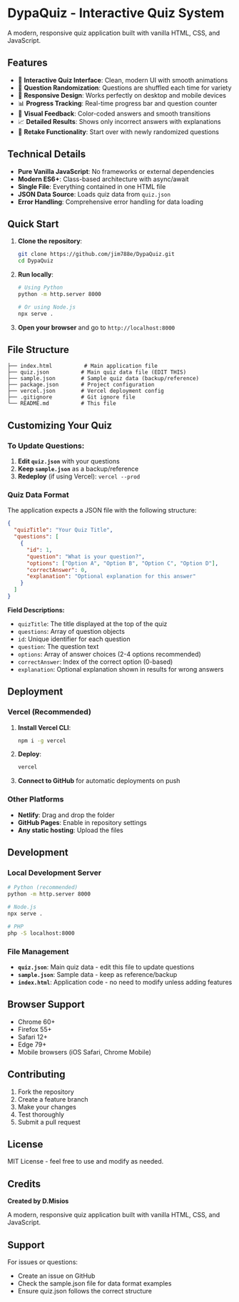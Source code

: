 # DypaQuiz - Interactive Quiz System

A modern, responsive quiz application built with vanilla HTML, CSS, and JavaScript.

## Features

- 🎯 **Interactive Quiz Interface**: Clean, modern UI with smooth animations
- 🔀 **Question Randomization**: Questions are shuffled each time for variety
- 📱 **Responsive Design**: Works perfectly on desktop and mobile devices
- 📊 **Progress Tracking**: Real-time progress bar and question counter
- 🎨 **Visual Feedback**: Color-coded answers and smooth transitions
- 📈 **Detailed Results**: Shows only incorrect answers with explanations
- 🔄 **Retake Functionality**: Start over with newly randomized questions

## Technical Details

- **Pure Vanilla JavaScript**: No frameworks or external dependencies
- **Modern ES6+**: Class-based architecture with async/await
- **Single File**: Everything contained in one HTML file
- **JSON Data Source**: Loads quiz data from `quiz.json`
- **Error Handling**: Comprehensive error handling for data loading

## Quick Start

1. **Clone the repository**:
   ```bash
   git clone https://github.com/jim788e/DypaQuiz.git
   cd DypaQuiz
   ```

2. **Run locally**:
   ```bash
   # Using Python
   python -m http.server 8000
   
   # Or using Node.js
   npx serve .
   ```

3. **Open your browser** and go to `http://localhost:8000`

## File Structure

```
├── index.html          # Main application file
├── quiz.json          # Main quiz data file (EDIT THIS)
├── sample.json        # Sample quiz data (backup/reference)
├── package.json       # Project configuration
├── vercel.json        # Vercel deployment config
├── .gitignore         # Git ignore file
└── README.md          # This file
```

## Customizing Your Quiz

### To Update Questions:
1. **Edit `quiz.json`** with your questions
2. **Keep `sample.json`** as a backup/reference
3. **Redeploy** (if using Vercel): `vercel --prod`

### Quiz Data Format

The application expects a JSON file with the following structure:

```json
{
  "quizTitle": "Your Quiz Title",
  "questions": [
    {
      "id": 1,
      "question": "What is your question?",
      "options": ["Option A", "Option B", "Option C", "Option D"],
      "correctAnswer": 0,
      "explanation": "Optional explanation for this answer"
    }
  ]
}
```

**Field Descriptions:**
- `quizTitle`: The title displayed at the top of the quiz
- `questions`: Array of question objects
- `id`: Unique identifier for each question
- `question`: The question text
- `options`: Array of answer choices (2-4 options recommended)
- `correctAnswer`: Index of the correct option (0-based)
- `explanation`: Optional explanation shown in results for wrong answers

## Deployment

### Vercel (Recommended)

1. **Install Vercel CLI**:
   ```bash
   npm i -g vercel
   ```

2. **Deploy**:
   ```bash
   vercel
   ```

3. **Connect to GitHub** for automatic deployments on push

### Other Platforms
- **Netlify**: Drag and drop the folder
- **GitHub Pages**: Enable in repository settings
- **Any static hosting**: Upload the files

## Development

### Local Development Server
```bash
# Python (recommended)
python -m http.server 8000

# Node.js
npx serve .

# PHP
php -S localhost:8000
```

### File Management
- **`quiz.json`**: Main quiz data - edit this file to update questions
- **`sample.json`**: Sample data - keep as reference/backup
- **`index.html`**: Application code - no need to modify unless adding features

## Browser Support

- Chrome 60+
- Firefox 55+
- Safari 12+
- Edge 79+
- Mobile browsers (iOS Safari, Chrome Mobile)

## Contributing

1. Fork the repository
2. Create a feature branch
3. Make your changes
4. Test thoroughly
5. Submit a pull request

## License

MIT License - feel free to use and modify as needed.

## Credits

**Created by D.Misios**

A modern, responsive quiz application built with vanilla HTML, CSS, and JavaScript.

## Support

For issues or questions:
- Create an issue on GitHub
- Check the sample.json file for data format examples
- Ensure quiz.json follows the correct structure
